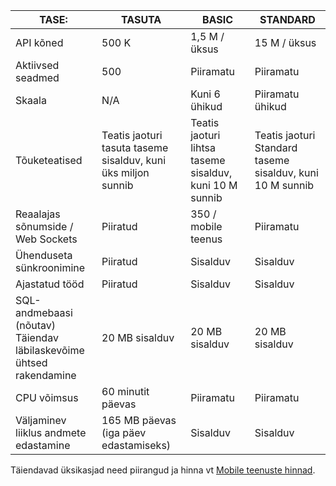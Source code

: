 
| TASE: | TASUTA | BASIC | STANDARD |
|----|----|----|----|
| API kõned | 500 K | 1,5 M / üksus | 15 M / üksus |
| Aktiivsed seadmed | 500 | Piiramatu | Piiramatu |
| Skaala | N/A | Kuni 6 ühikud | Piiramatu ühikud |
| Tõuketeatised | Teatis jaoturi tasuta taseme sisalduv, kuni üks miljon sunnib | Teatis jaoturi lihtsa taseme sisalduv, kuni 10 M sunnib | Teatis jaoturi Standard taseme sisalduv, kuni 10 M sunnib |
| Reaalajas sõnumside /<br/>Web Sockets | Piiratud | 350 / mobile teenus | Piiramatu |
| Ühenduseta sünkroonimine | Piiratud | Sisalduv | Sisalduv |
| Ajastatud tööd  | Piiratud | Sisalduv | Sisalduv |
| SQL-andmebaasi (nõutav) <br/>Täiendav läbilaskevõime ühtsed rakendamine | 20 MB sisalduv | 20 MB sisalduv | 20 MB sisalduv |
| CPU võimsus | 60 minutit päevas | Piiramatu | Piiramatu |
| Väljaminev liiklus andmete edastamine | 165 MB päevas (iga päev edastamiseks) | Sisalduv | Sisalduv |

Täiendavad üksikasjad need piirangud ja hinna vt [Mobile teenuste hinnad](https://azure.microsoft.com/pricing/details/mobile-services/). 
